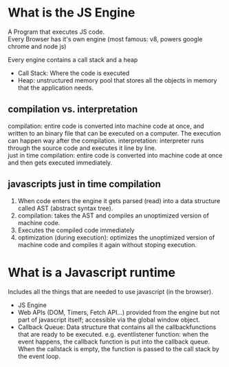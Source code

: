 # What is the JS Engine

A Program that executes JS code.  
Every Browser has it's own engine (most famous: v8, powers google chrome and node js)

Every engine contains a call stack and a heap

- Call Stack: Where the code is executed
- Heap: unstructured memory pool that stores all the objects in memory that the application needs.

## compilation vs. interpretation

compilation: entire code is converted into machine code at once, and written to an binary file that can be executed on a computer. The execution can happen way after the compilation.
interpretation: interpreter runs through the source code and executes it line by line.  
just in time compilation: entire code is converted into machine code at once and then gets executed immediately.

## javascripts just in time compilation

1. When code enters the engine it gets parsed (read) into a data structure called AST (abstract syntax tree).
2. compilation: takes the AST and compiles an unoptimized version of machine code.
3. Executes the compiled code immediately
4. optimization (during execution): optimizes the unoptimized version of machine code and compiles it again without stoping execution.

# What is a Javascript runtime

Includes all the things that are needed to use javascript (in the browser).

- JS Engine
- Web APIs (DOM, Timers, Fetch API...) provided from the engine but not part of javascript itself; accessible via the global window object.
- Callback Queue: Data structure that contains all the callbackfunctions that are ready to be executed.
  e.g. eventlistener function: when the event happens, the callback function is put into the callback queue. When the callstack is empty, the function is passed to the call stack by the event loop.
